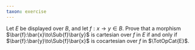 ```yaml
---
taxon: exercise
---
```


Let $E$ be displayed over $B$, and let $f:x\to y\in B$. Prove that a
morphism $\bar{f}:\bar{x}\to\Sub{f}\bar{y}$ is cartesian over $f$ in $E$ if and only
if $\bar{f}:\bar{y}\to\Sub{f}\bar{x}$ is cocartesian over $f$ in $\TotOpCat{E}$.

